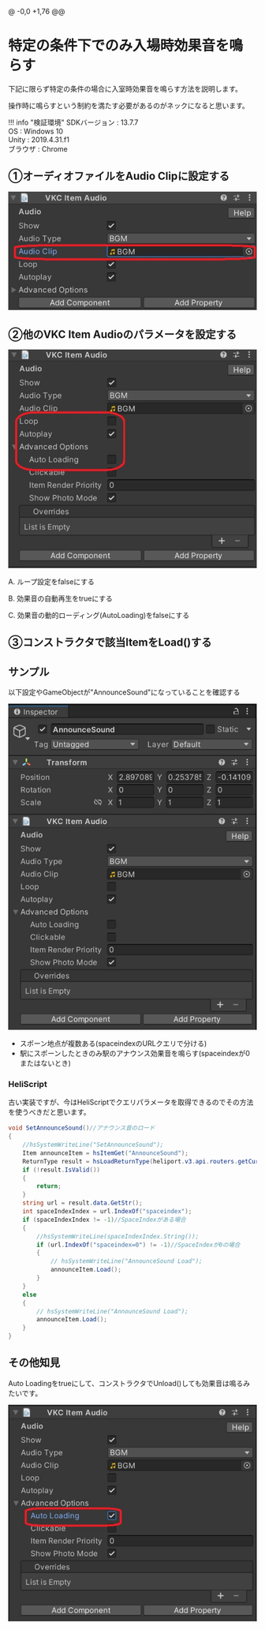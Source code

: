 @ -0,0 +1,76 @@
# 特定の条件下でのみ入場時効果音を鳴らす

下記に限らず特定の条件の場合に入室時効果音を鳴らす方法を説明します。

操作時に鳴らすという制約を満たす必要があるのがネックになると思います。

!!! info "検証環境"
    SDKバージョン : 13.7.7<br>
    OS : Windows 10<br>
    Unity : 2019.4.31.f1<br>
    ブラウザ : Chrome

## ①オーディオファイルをAudio Clipに設定する

![SoundEffect_Entrance_1](img/SoundEffect_Entrance_1.jpg)

## ②他のVKC Item Audioのパラメータを設定する

![SoundEffect_Entrance_2](img/SoundEffect_Entrance_2.jpg)


A. ループ設定をfalseにする

B. 効果音の自動再生をtrueにする

C. 効果音の動的ローディング(AutoLoading)をfalseにする

## ③コンストラクタで該当ItemをLoad()する

## サンプル

以下設定やGameObjectが"AnnounceSound"になっていることを確認する

![SoundEffect_Entrance_3](img/SoundEffect_Entrance_3.jpg)

- スポーン地点が複数ある(spaceindexのURLクエリで分ける)
- 駅にスポーンしたときのみ駅のアナウンス効果音を鳴らす(spaceindexが0またはないとき)

### HeliScript

古い実装ですが、今はHeliScriptでクエリパラメータを取得できるのでその方法を使うべきだと思います。

```csharp
void SetAnnounceSound()//アナウンス音のロード
{
    //hsSystemWriteLine("SetAnnounceSound");
    Item announceItem = hsItemGet("AnnounceSound");
    ReturnType result = hsLoadReturnType(heliport.v3.api.routers.getCurrentUrl());
    if (!result.IsValid())
    { 
        return; 
    }
    string url = result.data.GetStr();
    int spaceIndexIndex = url.IndexOf("spaceindex");
    if (spaceIndexIndex != -1)//SpaceIndexがある場合
    {
        //hsSystemWriteLine(spaceIndexIndex.String());
        if (url.IndexOf("spaceindex=0") != -1)//SpaceIndexが0の場合
        {
            // hsSystemWriteLine("AnnounceSound Load");
            announceItem.Load();
        }
    }
    else
    {
        // hsSystemWriteLine("AnnounceSound Load");
        announceItem.Load();
    }
}
```

## その他知見

Auto Loadingをtrueにして、コンストラクタでUnload()しても効果音は鳴るみたいです。

![SoundEffect_Entrance_4](img/SoundEffect_Entrance_4.jpg)